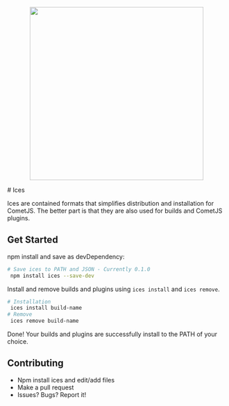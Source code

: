 <p align="center">
 <img src="https://raw.githubusercontent.com/comet-dev/ices/master/logo.png" width="400">
</p>
# Ices

Ices are contained formats that simplifies distribution and installation for CometJS. The better part is that they are also used for builds and CometJS plugins. 

## Get Started
npm install and save as devDependency:
```sh 
# Save ices to PATH and JSON - Currently 0.1.0
 npm install ices --save-dev
```
Install and remove builds and plugins using ```ices install``` and ```ices remove```.
```sh
# Installation
 ices install build-name 
# Remove
 ices remove build-name
```
Done! Your builds and plugins are successfully install to the PATH of your choice.

## Contributing
 - Npm install ices and edit/add files
 - Make a pull request
 - Issues? Bugs? Report it!
